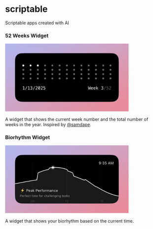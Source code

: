 # scriptable
 Scriptable apps created with AI


### 52 Weeks Widget

<img src="images/weeks.jpg" alt=" 52 Weeks" width="400">


A widget that shows the current week number and the total number of weeks in the year. Inspired by [@samdape](https://x.com/samdape/status/1878503516970336755).


### Biorhythm Widget

<img src="images/biorhythm.jpg" alt="Biorhythm" width="400">

A widget that shows your biorhythm based on the current time. 

